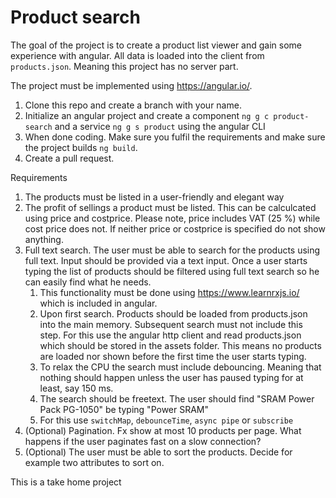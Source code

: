 # Product search

The goal of the project is to create a product list viewer and gain some experience with angular. All data is loaded into the client from `products.json`. Meaning this project has no server part.

The project must be implemented using https://angular.io/.

1. Clone this repo and create a branch with your name.
1. Initialize an angular project and create a component `ng g c product-search` and a service `ng g s product` using the angular CLI
1. When done coding. Make sure you fulfil the requirements and make sure the project builds `ng build`.
1. Create a pull request.


Requirements

1. The products must be listed in a user-friendly and elegant way
1. The profit of sellings a product must be listed. This can be calculcated using price and costprice. Please note, price includes VAT (25 %) while cost price does not.
If neither price or costprice is specified do not show anything.
1. Full text search. The user must be able to search for the products using full text. Input should be provided via a text input. Once a user starts typing the list of products should be filtered using full text search so he can easily find what he needs.
   1. This functionality must be done using https://www.learnrxjs.io/ which is included in angular.
   1. Upon first search. Products should be loaded from products.json into the main memory. Subsequent search must not include this step. For this use the angular http client and read products.json which should be stored in the assets folder. This means no products are loaded nor shown before the first time the user starts typing.
   1. To relax the CPU the search must include debouncing. Meaning that nothing should happen unless the user has paused typing for at least, say 150 ms.
   1. The search should be freetext. The user should find "SRAM Power Pack PG-1050" be typing "Power SRAM"
   1. For this use `switchMap`, `debounceTime`, `async pipe` or `subscribe`
1. (Optional) Pagination. Fx show at most 10 products per page. What happens if the user paginates fast on a slow connection?
1. (Optional) The user must be able to sort the products. Decide for example two attributes to sort on.


This is a take home project

